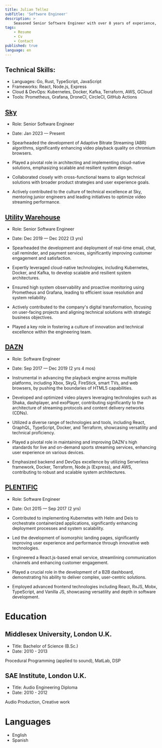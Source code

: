 ```yaml
---
title: Julian Tellez
subTitle: 'Software Engineer'
description: >
    Seasoned Senior Software Engineer with over 8 years of experience, specializing in system architecture and backend development, with deep proficiency in Go and Rust. Recognized for a product-centric approach and excellence in designing scalable, resilient cloud-native solutions. Julian's expertise in distributed systems and commitment to software engineering excellence aligns with dynamic roles in innovative tech environments. A mentor and leader, adept at guiding teams and fostering a culture of technical innovation in forward-thinking organizations.
tags:
    - Resume
    - Cv
    - Contact
published: true
language: en
---
```


## Technical Skills:

- Languages: Go, Rust, TypeScript, JavaScript
- Frameworks: React, Node.js, Express
- Cloud & DevOps: Kubernetes, Docker, Kafka, Terraform, AWS, GCloud
- Tools: Prometheus, Grafana, DroneCI, CircleCI, GitHub Actions

## [Sky](https://www.sky.com/)
- Role: Senior Software Engineer
- Date: Jan 2023 — Present

- Spearheaded the development of Adaptive Bitrate Streaming (ABR) algorithms, significantly enhancing video playback quality on chromium browsers.
- Played a pivotal role in architecting and implementing cloud-native solutions, emphasizing scalable and resilient system design.
- Collaborated closely with cross-functional teams to align technical solutions with broader product strategies and user experience goals.
- Actively contributed to the culture of technical excellence at Sky, mentoring junior engineers and leading initiatives to optimize video streaming performance.

## [Utility Warehouse](https://uw.co.uk/)
- Role: Senior Software Engineer
- Date: Dec 2019 — Dec 2022 (3 yrs)

- Spearheaded the development and deployment of real-time email, chat, call reminder, and payment services, significantly improving customer engagement and satisfaction.
- Expertly leveraged cloud-native technologies, including Kubernetes, Docker, and Kafka, to develop scalable and resilient system architectures.
- Ensured high system observability and proactive monitoring using Prometheus and Grafana, leading to efficient issue resolution and system reliability.
- Actively contributed to the company's digital transformation, focusing on user-facing projects and aligning technical solutions with strategic business objectives.
- Played a key role in fostering a culture of innovation and technical excellence within the engineering team.

## [DAZN](https://www.dazn.com)
- Role: Software Engineer
- Date: Sep 2017 — Dec 2019 (2 yrs 4 mos)

- Instrumental in advancing the playback engine across multiple platforms, including Xbox, SkyQ, FireStick, smart TVs, and web browsers, by pushing the boundaries of HTML5 capabilities.

- Developed and optimized video players leveraging technologies such as Shaka, dashplayer, and exoPlayer, contributing significantly to the architecture of streaming protocols and content delivery networks (CDNs).
- Utilized a diverse range of technologies and tools, including React, GraphQL, TypeScript, Docker, and Terraform, showcasing versatility and technical proficiency.
- Played a pivotal role in maintaining and improving DAZN's high standards for live and on-demand sports streaming services, enhancing user experience on various devices.
- Emphasized backend and DevOps excellence by utilizing Serverless framework, Docker, Terraform, Node.js (Express), and AWS, contributing to robust and scalable system architectures.


## [PLENTIFIC](https://plentific.com)
- Role: Software Engineer
- Date: Oct 2015 — Sep 2017 (2 yrs)

- Contributed to implementing Kubernetes with Helm and Deis to orchestrate containerized applications, significantly enhancing deployment processes and system scalability.

- Led the development of isomorphic landing pages, significantly improving user experience and performance through innovative web technologies.
- Engineered a React.js-based email service, streamlining communication channels and enhancing customer engagement.
- Played a crucial role in the development of a B2B dashboard, demonstrating his ability to deliver complex, user-centric solutions.
- Employed advanced frontend technologies including React, RxJS, Mobx, TypeScript, and Vanilla JS, showcasing versatility and depth in software development.


# Education

## Middlesex University, London U.K.

- Title: Bachelor of Science (B.Sc.)
- Date: 2010 - 2013

Procedural Programming (applied to sound), MatLab, DSP

## SAE Institute, London U.K.

- Title: Audio Engineering Diploma
- Date: 2010 - 2012

Audio Production, Creative work

# Languages

- English
- Spanish
